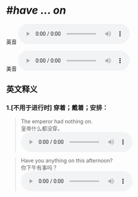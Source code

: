 # ***\#have ... on*** 
英音
<audio src="./media/have ... on1_AAC.aac" controls="controls"></audio>

美音
<audio src="./media/have ... on2_AAC.aac" controls="controls"></audio>



  

英文释义
---
### 1.**[不用于进行时] 穿着；戴着；安排：**  

 > The emperor had nothing on.   
 > 皇帝什么都没穿。    
<audio src="./media/have-16.aac" controls="controls"></audio>

 > Have you anything on this afternoon?  
 > 你下午有事吗？    
<audio src="./media/have-17.aac" controls="controls"></audio>


